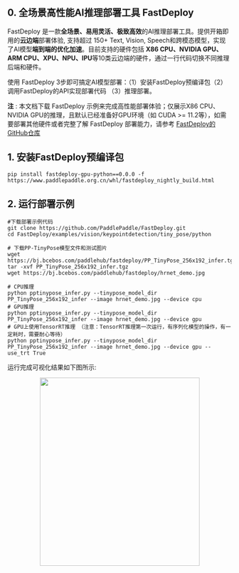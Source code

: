 ## 0. 全场景高性能AI推理部署工具 FastDeploy
FastDeploy 是一款**全场景、易用灵活、极致高效**的AI推理部署工具。提供开箱即用的**云边端**部署体验, 支持超过 150+ Text, Vision, Speech和跨模态模型，实现了AI模型**端到端的优化加速**。目前支持的硬件包括 **X86 CPU、NVIDIA GPU、ARM CPU、XPU、NPU、IPU**等10类云边端的硬件，通过一行代码切换不同推理后端和硬件。

使用 FastDeploy 3步即可搞定AI模型部署：（1）安装FastDeploy预编译包（2）调用FastDeploy的API实现部署代码 （3）推理部署。

**注** : 本文档下载 FastDeploy 示例来完成高性能部署体验；仅展示X86 CPU、NVIDIA GPU的推理，且默认已经准备好GPU环境（如 CUDA >= 11.2等），如需要部署其他硬件或者完整了解 FastDeploy 部署能力，请参考 [FastDeploy的GitHub仓库](https://github.com/PaddlePaddle/FastDeploy)


## 1. 安装FastDeploy预编译包
```
pip install fastdeploy-gpu-python==0.0.0 -f https://www.paddlepaddle.org.cn/whl/fastdeploy_nightly_build.html
```
## 2. 运行部署示例
```
#下载部署示例代码
git clone https://github.com/PaddlePaddle/FastDeploy.git
cd FastDeploy/examples/vision/keypointdetection/tiny_pose/python

# 下载PP-TinyPose模型文件和测试图片
wget https://bj.bcebos.com/paddlehub/fastdeploy/PP_TinyPose_256x192_infer.tgz
tar -xvf PP_TinyPose_256x192_infer.tgz
wget https://bj.bcebos.com/paddlehub/fastdeploy/hrnet_demo.jpg

# CPU推理
python pptinypose_infer.py --tinypose_model_dir PP_TinyPose_256x192_infer --image hrnet_demo.jpg --device cpu
# GPU推理
python pptinypose_infer.py --tinypose_model_dir PP_TinyPose_256x192_infer --image hrnet_demo.jpg --device gpu
# GPU上使用TensorRT推理 （注意：TensorRT推理第一次运行，有序列化模型的操作，有一定耗时，需要耐心等待）
python pptinypose_infer.py --tinypose_model_dir PP_TinyPose_256x192_infer --image hrnet_demo.jpg --device gpu --use_trt True
```
运行完成可视化结果如下图所示:
<div  align="center">  
<img src="https://user-images.githubusercontent.com/16222477/196386764-dd51ad56-c410-4c54-9580-643f282f5a83.jpeg", width=359px, height=423px />
</div>
